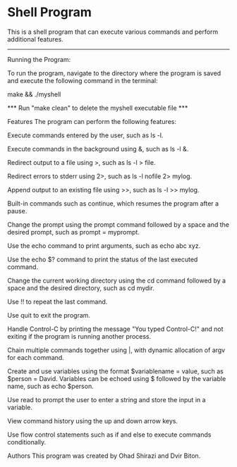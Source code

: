 # Shell Program
This is a shell program that can execute various commands and perform additional features.
****************************************
Running the Program:  

To run the program, navigate to the directory where the program is saved and execute the following command in the terminal:


make && ./myshell


*** Run "make clean" to delete the myshell executable file ***

Features
The program can perform the following features:  

Execute commands entered by the user, such as ls -l.  

Execute commands in the background using &, such as ls -l &.  

Redirect output to a file using >, such as ls -l > file.  

Redirect errors to stderr using 2>, such as ls -l nofile 2> mylog.  

Append output to an existing file using >>, such as ls -l >> mylog.  

Built-in commands such as continue, which resumes the program after a pause.  

Change the prompt using the prompt command followed by a space and the desired prompt, such as prompt = myprompt.  

Use the echo command to print arguments, such as echo abc xyz.  

Use the echo $? command to print the status of the last executed command.  

Change the current working directory using the cd command followed by a space and the desired directory, such as cd mydir.  

Use !! to repeat the last command.  

Use quit to exit the program.  

Handle Control-C by printing the message "You typed Control-C!" and not exiting if the program is running another process.  

Chain multiple commands together using |, with dynamic allocation of argv for each command.  

Create and use variables using the format $variablename = value, such as $person = David. Variables can be echoed using $ followed by the variable name, such as echo $person.  

Use read to prompt the user to enter a string and store the input in a variable.  

View command history using the up and down arrow keys.  

Use flow control statements such as if and else to execute commands conditionally.  


Authors
This program was created by Ohad Shirazi and Dvir Biton.
